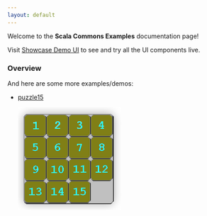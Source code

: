 ```yaml
---
layout: default
---
```


Welcome to the **Scala Commons Examples** documentation page!

Visit [Showcase Demo UI](https://scommons.org/scommons-client/showcase/) to see and try all the UI components live.

### Overview

And here are some more examples/demos:

- [puzzle15](/scommons-examples/puzzle15.html)

    ![puzzle15](images/puzzle15.png)
